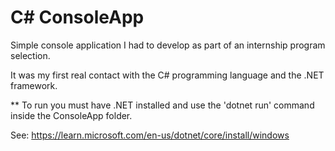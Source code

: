 # C# ConsoleApp

Simple console application I had to develop as part of an internship program selection.


It was my first real contact with the C# programming language and the .NET framework.




** To run you must have .NET installed and use the 'dotnet run' command inside the ConsoleApp folder.

See: https://learn.microsoft.com/en-us/dotnet/core/install/windows

